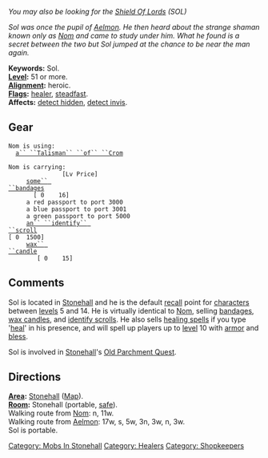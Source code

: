   
*You may also be looking for the [Shield Of
Lords](Shield_Of_Lords "wikilink") (SOL)*

*Sol was once the pupil of [Aelmon](Aelmon.md "wikilink"). He then heard
about the strange shaman known only as [Nom](Nom.md "wikilink") and came
to study under him. What he found is a secret between the two but Sol
jumped at the chance to be near the man again.*

**Keywords:** Sol.  
**[Level](Level.md "wikilink"):** 51 or more.  
**[Alignment](Alignment.md "wikilink"):** heroic.  
**[Flags](:Category:_Mob_Types.md "wikilink"):**
[healer](:Category:_Healers.md "wikilink"),
[steadfast](Sentinel_Mobs.md "wikilink").  
**Affects:** [detect hidden](Detect_Hidden.md "wikilink"), [detect
invis](Detect_Invis.md "wikilink").  

## Gear

`Nom is using:`  
<worn around neck>`  `[`a`` ``Talisman`` ``of`` ``Crom`](Talisman_Of_Crom.md "wikilink")

`Nom is carrying:                                                                     [Lv Price]`  
`     `[`some`` ``bandages`](Some_Bandages.md "wikilink")`                                                                   [ 0    16]`  
`     a red passport to port 3000`  
`     a blue passport to port 3001`  
`     a green passport to port 5000`  
`     `[`an`` ``identify`` ``scroll`](Identify_Scroll.md "wikilink")`                                                              [ 0  1500]`  
`     `[`wax`` ``candle`](Wax_Candle.md "wikilink")`                                                                      [ 0    15]`

## Comments

Sol is located in [Stonehall](:Category:_Stonehall.md "wikilink") and he
is the default [recall](Recall.md "wikilink") point for
[characters](:Category:_Characters.md "wikilink") between
[levels](Level.md "wikilink") 5 and 14. He is virtually identical to
[Nom](Nom.md "wikilink"), selling
[bandages](Some_Bandages.md "wikilink"), [wax
candles](Wax_Candle.md "wikilink"), and [identify
scrolls](Identify_Scroll.md "wikilink"). He also sells [healing
spells](:Category:_Skills_And_Spells_That_Heal_Characters.md "wikilink")
if you type '[heal](Heal_(command).md "wikilink")' in his presence, and
will spell up players up to [level](Level.md "wikilink") 10 with
[armor](Armor_(spell).md "wikilink") and [bless](Bless.md "wikilink").

Sol is involved in [Stonehall](:Category:_Stonehall.md "wikilink")'s
[Old Parchment Quest](Old_Parchment_Quest.md "wikilink").

## Directions

**[Area](:Category:_Areas.md "wikilink"):**
[Stonehall](:Category:_Stonehall.md "wikilink")
([Map](Stonehall_Map.md "wikilink")).  
**[Room](:Category:_Rooms.md "wikilink"):** Stonehall (portable,
[safe](Safe_Rooms.md "wikilink")).  
Walking route from [Nom](Nom.md "wikilink"): n, 11w.  
Walking route from [Aelmon](Aelmon.md "wikilink"): 17w, s, 5w, 3n, 3w,
n, 3w.  
Sol is portable.  

[Category: Mobs In Stonehall](Category:_Mobs_In_Stonehall "wikilink")
[Category: Healers](Category:_Healers "wikilink") [Category:
Shopkeepers](Category:_Shopkeepers "wikilink")
